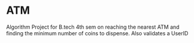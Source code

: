 # ATM
Algorithm Project for B.tech 4th sem on reaching the nearest ATM and finding the minimum number of coins to dispense. Also validates a UserID
